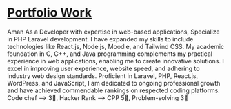 # [Portfolio Work](https://amanshr72.github.io/portfolio/)
 Aman
As a Developer with expertise in web-based applications, Specialize in PHP Laravel development. I have
expanded my skills to include technologies like React.js, Node.js, Moodle, and Tailwind CSS. My academic
foundation in C, C++, and Java programming complements my practical experience in web applications, enabling
me to create innovative solutions. I excel in improving user experience, website speed, and adhering to industry
web design standards. Proficient in Laravel, PHP, React.js, WordPress, and JavaScript, I am dedicated to ongoing
professional growth and have achieved commendable rankings on respected coding platforms.
Code chef --> 3🌟, Hacker Rank --> CPP 5🌟, Problem-solving 3🌟
